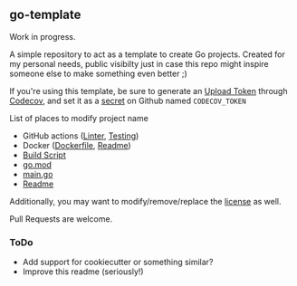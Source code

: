 ## go-template

Work in progress. 

A simple repository to act as a template to create Go projects. Created for my personal needs, public visibilty just in case this repo might inspire someone else to make something even better ;)

If you're using this template, be sure to generate an [Upload Token](https://docs.codecov.io/docs/frequently-asked-questions#where-is-the-repository-upload-token-found) through [Codecov](https://codecov.io), and set it as a [secret](https://docs.github.com/en/actions/reference/encrypted-secrets) on Github named `CODECOV_TOKEN`

List of places to modify project name
  - GitHub actions ([Linter](../.github/workflows/linter.yml), [Testing](../.github/workflows/testing.yml))
  - Docker ([Dockerfile](docker/Dockerfile), [Readme](docker/README.md))
  - [Build Script](build-script.sh)
  - [go.mod](go.mod)
  - [main.go](main.go)
  - [Readme](README.md)

Additionally, you may want to modify/remove/replace the [license](LICENSE) as well.

Pull Requests are welcome.

### ToDo
  - Add support for cookiecutter or something similar?
  - Improve this readme (seriously!)
